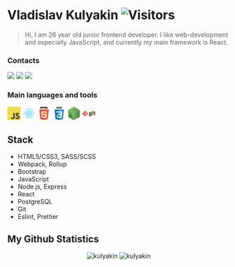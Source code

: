 # Vladislav Kulyakin ![Visitors](https://visitor-badge.glitch.me/badge?page_id=kulyakin) 

> Hi, I am 26 year old junior frontend developer. I like web-development and especially JavaScript, and currently my main framework is React.
### Contacts
  [<img height="50" src="https://img.icons8.com/color/344/gmail-new.png">](mailto:kulyakinv@gmail.com)
  [<img height="50" src="https://img.icons8.com/color/344/telegram-app--v1.png">](https://t.me/sperokul)
  [<img height="50" src="https://img.icons8.com/color/344/vk-circled--v3.png">](https://vk.com/kulyakinvlad)

### Main languages and tools

<code><img height="30" src="https://raw.githubusercontent.com/github/explore/80688e429a7d4ef2fca1e82350fe8e3517d3494d/topics/javascript/javascript.png"></code>
<code><img height="30" src="https://raw.githubusercontent.com/github/explore/80688e429a7d4ef2fca1e82350fe8e3517d3494d/topics/react/react.png"></code>
<code><img height="30" src="https://raw.githubusercontent.com/github/explore/80688e429a7d4ef2fca1e82350fe8e3517d3494d/topics/html/html.png"></code>
<code><img height="30" src="https://raw.githubusercontent.com/github/explore/80688e429a7d4ef2fca1e82350fe8e3517d3494d/topics/css/css.png"></code>
<code><img height="30" src="https://raw.githubusercontent.com/github/explore/80688e429a7d4ef2fca1e82350fe8e3517d3494d/topics/nodejs/nodejs.png"></code>
<code><img height="30" src="https://raw.githubusercontent.com/github/explore/80688e429a7d4ef2fca1e82350fe8e3517d3494d/topics/git/git.png"></code>

## Stack

- HTML5/CSS3, SASS/SCSS
- Webpack, Rollup
- Bootstrap
- JavaScript
- Node.js, Express
- React
- PostgreSQL
- Git
- Eslint, Prettier

## My Github Statistics

<p align="center"> <img src="https://github-readme-stats.vercel.app/api?username=kulyakin&count_private=true&show_icons=true&theme=nightowl&layout=compact" alt="kulyakin" /> <img src="https://github-readme-stats.vercel.app/api/top-langs/?username=kulyakin&count_private=true&hide=tsql&langs_count=7&theme=nightowl&layout=compact" alt="kulyakin" /></p>
  
  

<!---
Kulyakin/Kulyakin is a ✨ special ✨ repository because its `README.md` (this file) appears on your GitHub profile.
You can click the Preview link to take a look at your changes.
--->
